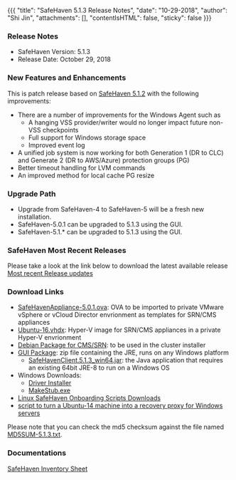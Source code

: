 {{{
  "title": "SafeHaven 5.1.3 Release Notes",
  "date": "10-29-2018",
  "author": "Shi Jin",
  "attachments": [],
  "contentIsHTML": false,
  "sticky": false
}}}

### Release Notes

- SafeHaven Version: 5.1.3
- Release Date: October 29, 2018

### New Features and Enhancements
This is patch release based on [SafeHaven 5.1.2](SafeHaven5.1.2-Release-Notes.md) with the following improvements:
- There are a number of improvements for the Windows Agent such as 
  - A hanging VSS provider/writer would no longer impact future non-VSS checkpoints
  - Full support for Windows storage space
  - Improved event log
- A unified job system is now working for both Generation 1 (DR to CLC) and Generate 2 (DR to AWS/Azure) protection groups (PG)
- Better timeout handling for LVM commands
- An improved method for local cache PG resize

### Upgrade Path
* Upgrade from SafeHaven-4 to SafeHaven-5 will be a fresh new installation.
* SafeHaven-5.0.1 can be upgraded to 5.1.3 using the GUI.
* SafeHaven-5.1.* can be upgraded to 5.1.3 using the GUI.

### SafeHaven Most Recent Releases
Please take a look at the link below to download the latest available release  
[Most recent Release updates](../Overview/Most-Recent-SafeHaven-Release-Updates.md)

### Download Links
* [SafeHavenAppliance-5.0.1.ova](https://download.safehaven.ctl.io/SH-5.0.1/SafeHavenAppliance-5.0.1.ova): OVA to be imported to private VMware vSphere or vCloud Director envrionment as templates for SRN/CMS appliances
* [Ubuntu-16.vhdx](https://download.safehaven.ctl.io/SH-5.0.0/Ubuntu-16.vhdx): Hyper-V image for SRN/CMS appliances in a private Hyper-V envrionment
* [Debian Package for CMS/SRN](https://download.safehaven.ctl.io/SH-5.1.3/safehaven-5.1.3.deb): to be used in the cluster installer
* [GUI Package](https://download.safehaven.ctl.io/SH-5.1.3/SafeHavenConsole-5.1.3.zip): zip file containing the JRE, runs on any Windows platform
  * [SafeHavenClient.5.1.3_win64.jar](https://download.safehaven.ctl.io/SH-5.1.3/SafeHavenClient.5.1.3_win64.jar): the Java application that requires an existing 64bit JRE-8 to run on a Windows OS
* Windows Downloads:
  * [Driver Installer](https://download.safehaven.ctl.io/SH-5.1.3/safehaven_windows_driver-5.1.3.exe)
  * [MakeStub.exe](https://download.safehaven.ctl.io/SH-5.1.3/MakeStub-5.1.3.exe)
* [Linux SafeHaven Onboarding Scripts Downloads](linux-onboarding-releases.md)
* [script to turn a Ubuntu-14 machine into a recovery proxy for Windows servers](https://download.safehaven.ctl.io/SH-5.1.3/makestub_for_windows.sh)

Please note that you can check the md5 checksum against the file named [MD5SUM-5.1.3.txt](https://download.safehaven.ctl.io/SH-5.1.3/MD5SUM-5.1.3.txt).


### Documentations
[SafeHaven Inventory Sheet](https://download.safehaven.ctl.io/SH-5-Docs/SafeHaven-Inventory-Sheet-Azure.xlsm)
 
